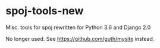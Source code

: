 # spoj-tools-new
Misc. tools for spoj rewritten for Python 3.6 and Django 2.0

No longer used. See https://github.com/guth/mysite instead.
